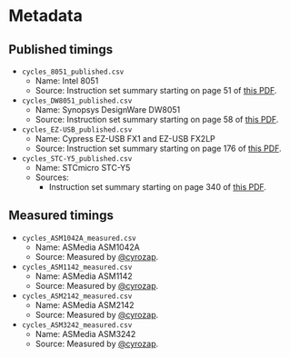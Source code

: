 # Metadata


## Published timings

- `cycles_8051_published.csv`
  - Name: Intel 8051
  - Source: Instruction set summary starting on page 51 of [this PDF][8051-manual].
- `cycles_DW8051_published.csv`
  - Name: Synopsys DesignWare DW8051
  - Source: Instruction set summary starting on page 58 of [this PDF][DW8051_databook.pdf].
- `cycles_EZ-USB_published.csv`
  - Name: Cypress EZ-USB FX1 and EZ-USB FX2LP
  - Source: Instruction set summary starting on page 176 of [this PDF][ez-usb].
- `cycles_STC-Y5_published.csv`
  - Name: STCmicro STC-Y5
  - Sources:
    - Instruction set summary starting on page 340 of [this PDF][STC15F2K60S2-en.pdf].


## Measured timings

- `cycles_ASM1042A_measured.csv`
  - Name: ASMedia ASM1042A
  - Source: Measured by [@cyrozap][cyrozap].
- `cycles_ASM1142_measured.csv`
  - Name: ASMedia ASM1142
  - Source: Measured by [@cyrozap][cyrozap].
- `cycles_ASM2142_measured.csv`
  - Name: ASMedia ASM2142
  - Source: Measured by [@cyrozap][cyrozap].
- `cycles_ASM3242_measured.csv`
  - Name: ASMedia ASM3242
  - Source: Measured by [@cyrozap][cyrozap].


[8051-manual]: https://web.archive.org/web/20220703014723if_/http://datasheets.chipdb.org/Intel/MCS51/MANUALS/27238302.PDF
[DW8051_databook.pdf]: https://web.archive.org/web/20221121112813if_/https://courses.cs.washington.edu/courses/cse477/02sp/docs/DW8051_databook.pdf
[ez-usb]: https://web.archive.org/web/20221121123349if_/https://www.infineon.com/dgdl/Infineon-EZ-USB_TECHNICAL_REFERENCE_MANUAL-AdditionalTechnicalInformation-v08_00-EN.pdf?fileId=8ac78c8c7d0d8da4017d0f9093657d61
[STC15F2K60S2-en.pdf]: https://web.archive.org/web/20200305112930/http://stcmicro.com/datasheet/STC15F2K60S2-en.pdf
[cyrozap]: https://github.com/cyrozap
